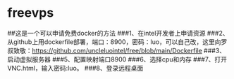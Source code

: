 # freevps
##这是一个可以申请免费docker的方法
###1、在intel开发者上申请资源
###2、从github上用dockerfile部署，端口：8900，密码：luo，可以自己改，这里向罗叔致敬：https://github.com/uncleluointel/free/blob/main/Dockerfile
###3、启动虚拟服务器
###5、配置映射端口8900
###6、选择cpu和内存
###7、打开VNC.html，输入密码:luo。
###8、登录远程桌面
